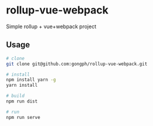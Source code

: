 # rollup-vue-webpack
Simple rollup + vue+webpack project

## Usage

```bash
# clone
git clone git@github.com:gongph/rollup-vue-webpack.git

# install
npm install yarn -g
yarn install

# build
npm run dist

# run
npm run serve
```
